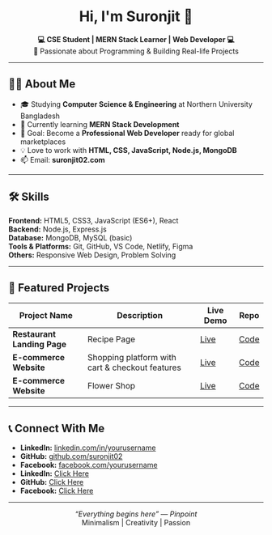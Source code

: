 <!-- Profile Header -->
<h1 align="center">Hi, I'm Suronjit 👋</h1>
<p align="center">
  <b>💻 CSE Student | MERN Stack Learner | Web Developer 💻</b><br>
  🚀 Passionate about Programming & Building Real-life Projects
</p>

---

## 👨‍💻 About Me
- 🎓 Studying **Computer Science & Engineering** at Northern University Bangladesh  
- 🌱 Currently learning **MERN Stack Development**  
- 🎯 Goal: Become a **Professional Web Developer** ready for global marketplaces  
- 💡 Love to work with **HTML, CSS, JavaScript, Node.js, MongoDB**  
- 📫 Email: **suronjit02.com**

---

## 🛠 Skills
**Frontend:** HTML5, CSS3, JavaScript (ES6+), React  
**Backend:** Node.js, Express.js  
**Database:** MongoDB, MySQL (basic)  
**Tools & Platforms:** Git, GitHub, VS Code, Netlify, Figma  
**Others:** Responsive Web Design, Problem Solving

---

## 📂 Featured Projects
| Project Name | Description | Live Demo | Repo |
|--------------|-------------|-----------|------|
| **Restaurant Landing Page** | Recipe Page | [Live](https://inquisitive-chaja-5c6d18.netlify.app/) | [Code](https://github.com/suronjit02/Frontend-Mentor-Project/tree/main/recipe-page-main) |
| **E-commerce Website** | Shopping platform with cart & checkout features | [Live](https://suronjit02.github.io/Flower-Responsive-Project/) | [Code](https://github.com/suronjit02/Flower-Responsive-Project) |
| **E-commerce Website** | Flower Shop | [Live](https://suronjit02.github.io/Flower-Responsive-Project/) | [Code](https://github.com/suronjit02/Flower-Responsive-Project) |

---

## 📞 Connect With Me
- **LinkedIn:** [linkedin.com/in/yourusername](https://linkedin.com/in/suronjit02)
- **GitHub:** [github.com/suronjit02](https://github.com/suronjit02)  
- **Facebook:** [facebook.com/yourusername](https://facebook.com/suronjit02)  
- **LinkedIn:** [Click Here](https://linkedin.com/in/suronjit02)
- **GitHub:** [Click Here](https://github.com/suronjit02)  
- **Facebook:** [Click Here](https://facebook.com/suronjit02)  

---

<p align="center">
  <i>“Everything begins here” — Pinpoint</i>  
  <br>
  Minimalism | Creativity | Passion
</p>
